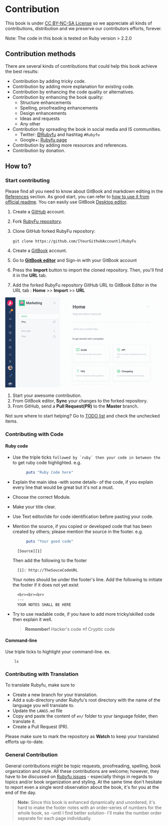 # Contribution

This book is under [CC BY-NC-SA License](https://creativecommons.org/licenses/by-nc-sa/3.0/) so we appreciate all kinds of contributions, distribution and we preserve our contributors efforts, forever.

Note: The code in this book is tested on Ruby version &gt; 2.2.0

## Contribution methods

There are several kinds of contributions that could help this book achieve the best results:

* Contribution by adding tricky code.
* Contribution by adding more explanation for existing code.
* Contribution by enhancing the code quality or alternatives.
* Contribution by enhancing the book quality:
  * Structure enhancements
  * Spelling, proofreading enhancements
  * Design enhancements
  * Ideas and requests
  * Any other
* Contribution by spreading the book in social media and IS communities.
  * Twitter: [@Rubyfu](https://twitter.com/Rubyfu) and hashtag `#Rubyfu`
  * Google+: [Rubyfu page](https://plus.google.com/114358908164154763697)
* Contribution by adding more resources and references.
* Contribution by donation.

## How to?

### Start contributing

Please find all you need to know about GitBook and markdown editing in the [References](https://github.com/rubyfu/RubyFu/tree/f730158dc829f97a48e6723df79764474d8ef548/references.md) section. As good start, you can refer to [how to use it from official readme](https://github.com/GitbookIO/gitbook). You can easily use GitBook [Desktop editor](https://app.gitbook.com/).

1. Create a [GitHub](https://github.com) account.
2. Fork [RubyFu repository](https://github.com/rubyfu/RubyFu).
3. Clone GitHub forked RubyFu repository:

   `git clone https://github.com/[YourGithubAccount]/RubyFu`

4. Create a [GitBook](http://gitbook.com) account.
5. Go to [**GitBook editor**](https://app.gitbook.com/) and Sign-in with your GitBook account
6. Press the **Import** button to import the cloned repository. Then, you'll find it in the **URL** tab.
7. Add the forked RubyFu repository GitHub URL to GitBook Editor in the URL tab : **Home** &gt;&gt; **Import** &gt;&gt; **URL**

![](.gitbook/assets/import.gif)

1. Start your awesome contribution.
2. From GitBook editor, **Sync** your changes to the forked repository.
3. From GitHub, send a **Pull Request\(PR\)** to the **Master** branch.

Not sure where to start helping? Go to [TODO list](contributors/todo.md) and check the unchecked items.

### Contributing with Code

#### Ruby code

* Use the triple ticks ``followed by `ruby` then your code in between the`` to get ruby code highlighted. e.g.

  ```ruby
        puts "Ruby Code here"
  ```

* Explain the main idea -with some details- of the code, if you explain every line that would be great but it's not a must.
* Choose the correct Module.
* Make your title clear.
* Use Text editor/ide for code identification before pasting your code.
* Mention the source, if you copied or developed code that has been created by others; please mention the source in the footer. e.g.

  ```ruby
        puts "Your good code"
  ```

  ```text
    [Source][1]
  ```

  Then add the following to the footer

  ```text
    [1]: http://TheSouceCodeURL
  ```

  Your notes should be under the footer's line. Add the following to initiate the footer if it does not yet exist

  ```text
    <br><br><br>
    ---
    YOUR NOTES SHALL BE HERE
  ```

* Try to use readable code, if you have to add more tricky/skilled code then explain it well.

  > **Remember!** Hacker's code **=!** Cryptic code

#### Command-line

Use triple ticks to highlight your command-line. ex.

```text
    ls
```

### Contributing with Translation

To translate Rubyfu, make sure to

* Create a new branch for your translation.
* Add a sub-directory under Rubyfu's root directory with the name of the language you will translate to.
* Update the `LANGS.md` file
* Copy and paste the content of `en/` folder to your language folder, then translate it.
* Create a Pull Request \(PR\).

Please make sure to mark the repository as **Watch** to keep your translated efforts up-to-date.

### General Contribution

General contributions might be topic requests, proofreading, spelling, book organization and style. All these contributions are welcome; however, they have to be discussed on [Rubyfu issues](https://github.com/rubyfu/RubyFu/issues) - especially things in regards to topics and/or book organization and styling. At the same time don't hesitate to report even a single word observation about the book, it's for you at the end of the day.

> **Note:** Since this book is enhanced dynamically and unordered, it's hard to make the footer notes with an order-series of numbers for the whole book, so -until I find better solution- I'll make the number order separate for each page individually.

